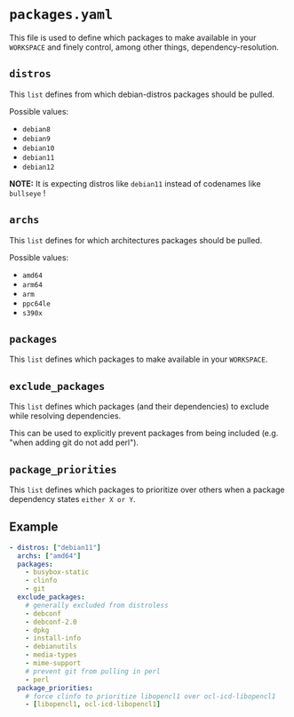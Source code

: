 # `packages.yaml`

This file is used to define which packages to make available in your `WORKSPACE` and finely control, among other things, dependency-resolution.

## `distros`

This `list` defines from which debian-distros packages should be pulled.

Possible values:

- `debian8`
- `debian9`
- `debian10`
- `debian11`
- `debian12`

**NOTE:** It is expecting distros like `debian11` instead of codenames like `bullseye` !

## `archs`

This `list` defines for which architectures packages should be pulled.

Possible values:

- `amd64`
- `arm64`
- `arm`
- `ppc64le`
- `s390x`

## `packages`

This `list` defines which packages to make available in your `WORKSPACE`.

## `exclude_packages`

This `list` defines which packages (and their dependencies) to exclude while resolving dependencies.

This can be used to explicitly prevent packages from being included (e.g. "when adding git do not add perl").

## `package_priorities`

This `list` defines which packages to prioritize over others when a package dependency states `either X or Y`.

## Example

```yaml
- distros: ["debian11"]
  archs: ["amd64"]
  packages:
    - busybox-static
    - clinfo
    - git
  exclude_packages:
    # generally excluded from distroless
    - debconf
    - debconf-2.0
    - dpkg
    - install-info
    - debianutils
    - media-types
    - mime-support
    # prevent git from pulling in perl
    - perl
  package_priorities:
    # force clinfo to prioritize libopencl1 over ocl-icd-libopencl1
    - [libopencl1, ocl-icd-libopencl1]
```
